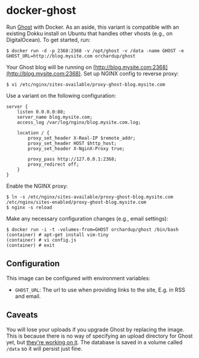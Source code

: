 docker-ghost
============

Run [Ghost](http://ghost.org) with Docker. As an aside, this variant is compatible with an existing Dokku install on Ubuntu that handles other vhosts (e.g., on DigitalOcean). To get started, run:

    $ docker run -d -p 2368:2368 -v /opt/ghost -v /data -name GHOST -e GHOST_URL=http://blog.mysite.com orchardup/ghost

Your Ghost blog will be running on [http://blog.mysite.com:2368](http://blog.mysite.com:2368). Set up NGINX config to reverse proxy:

    $ vi /etc/nginx/sites-available/proxy-ghost-blog.mysite.com

Use a variant on the following configuration:

    server {
        listen 0.0.0.0:80;
        server_name blog.mysite.com;
        access_log /var/log/nginx/blog.mysite.com.log;
    
        location / {
            proxy_set_header X-Real-IP $remote_addr;
            proxy_set_header HOST $http_host;
            proxy_set_header X-NginX-Proxy true;

            proxy_pass http://127.0.0.1:2368;
            proxy_redirect off;
        }
    }

Enable the NGINX proxy:

    $ ln -s /etc/nginx/sites-available/proxy-ghost-blog.mysite.com /etc/nginx/sites-enabled/proxy-ghost-blog.mysite.com
    $ nginx -s reload

Make any necessary configuration changes (e.g., email settings):

    $ docker run -i -t -volumes-from=GHOST orchardup/ghost /bin/bash
    (container) # apt-get install vim-tiny
    (container) # vi config.js
    (container) # exit

Configuration
-------------

This image can be configured with environment variables:

 - `GHOST_URL`: The url to use when providing links to the site, E.g. in RSS and email.


Caveats
-------

You will lose your uploads if you upgrade Ghost by replacing the image. This is because there is no way of specifying an upload directory for Ghost yet, but [they're working on it](https://github.com/TryGhost/Ghost/issues/635). The database is saved in a volume called `/data` so it will persist just fine.



